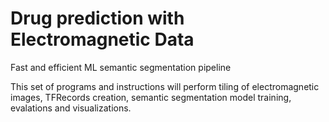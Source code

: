 # Drug prediction with Electromagnetic Data
Fast and efficient ML semantic segmentation pipeline 

This set of programs and instructions will perform tiling of electromagnetic images, TFRecords creation, semantic segmentation model training, evalations and visualizations. 
